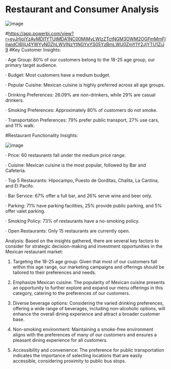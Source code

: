 # Restaurant and Consumer Analysis
![image](https://github.com/user-attachments/assets/e2dcac0c-fd10-44c4-b6a6-cac244e7969b)

#https://app.powerbi.com/view?r=eyJrIjoiYzAyMDI1YTUtMDA1NC00MjMyLWIzZTctNGM3OWM2OGFmMmFlIiwidCI6IjU4YWYyNDZhLWVlNzYtNGYxYS05YzBmLWU0ZmY1Y2JjYTU1ZiJ9
#Key Customer Insights:

· Age Group: 80% of our customers belong to the 18-25 age group, our primary target audience.

· Budget: Most customers have a medium budget.

· Popular Cuisine: Mexican cuisine is highly preferred across all age groups.

· Drinking Preferences: 26.09% are non-drinkers, while 29% are casual drinkers.

· Smoking Preferences: Approximately 80% of customers do not smoke.

· Transportation Preferences: 79% prefer public transport, 27% use cars, and 11% walk.

#Restaurant Functionality Insights:

![image](https://github.com/user-attachments/assets/cbe4ac7f-1b92-45b6-b28d-074dcf480e33)


· Price: 60 restaurants fall under the medium price range.

· Cuisine: Mexican cuisine is the most popular, followed by Bar and Cafeteria.

· Top 5 Restaurants: Hipocampo, Puesto de Gorditas, Chalita, La Cantina, and El Pacifo.

· Bar Service: 67% offer a full bar, and 26% serve wine and beer only.

· Parking: 71% have parking facilities, 25% provide public parking, and 5% offer valet parking.

· Smoking Policy: 73% of restaurants have a no-smoking policy.

· Open Restaurants: Only 15 restaurants are currently open.



Analysis: Based on the insights gathered, there are several key factors to consider for strategic decision-making and investment opportunities in the Mexican restaurant market:

1. Targeting the 18-25 age group: Given that most of our customers fall within this age range, our marketing campaigns and offerings should be tailored to their preferences and needs.

2. Emphasize Mexican cuisine: The popularity of Mexican cuisine presents an opportunity to further explore and expand our menu offerings in this category, catering to the preferences of our customers.

3. Diverse beverage options: Considering the varied drinking preferences, offering a wide range of beverages, including non-alcoholic options, will enhance the overall dining experience and attract a broader customer base.

4. Non-smoking environment: Maintaining a smoke-free environment aligns with the preferences of many of our customers and ensures a pleasant dining experience for all customers.

5. Accessibility and convenience: The preference for public transportation indicates the importance of selecting locations that are easily accessible, considering proximity to public bus stops.
